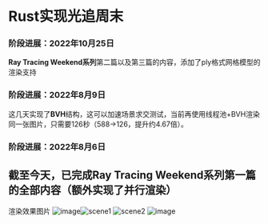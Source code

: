 # Rust实现光追周末
### 阶段进展：2022年10月25日
**Ray Tracing Weekend系列**第二篇以及第三篇的内容，添加了ply格式网格模型的渲染支持
### 阶段进展：2022年8月9日
这几天实现了**BVH**结构，这可以加速场景求交测试，当前再使用线程池+BVH渲染同一张图片，只需要126秒（588→126，提升约4.67倍）。
### 阶段进展：2022年8月6日
截至今天，已完成**Ray Tracing Weekend系列**第一篇的全部内容（额外实现了并行渲染）
---
渲染效果图片
![image](https://user-images.githubusercontent.com/33785908/183393614-b7b30d6e-7de1-403d-aa2e-42a7f977d28c.png)![scene1](https://user-images.githubusercontent.com/48388820/197756488-dec085db-a399-42c4-932f-7799e1a8e7a2.jpg)
![scene2](https://user-images.githubusercontent.com/48388820/197756539-f5310efa-7c46-4d71-a210-cb096f1a67ca.png)
![image](https://user-images.githubusercontent.com/48388820/197756655-06bf71bb-47dd-4859-9396-0d4552461034.png)
